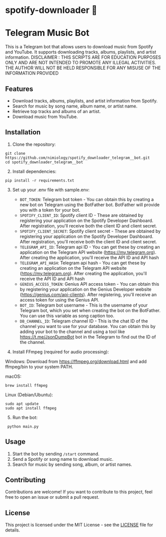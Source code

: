 # spotify-downloader 🎵

# Telegram Music Bot

This is a Telegram bot that allows users to download music from Spotify and YouTube. It supports downloading tracks,
albums, playlists, and artist information.
DISCLAIMER : THIS SCRIPTS ARE FOR EDUCATION PURPOSES ONLY AND ARE NOT INTENDED TO PROMOTE ANY ILLEGAL ACTIVITIES. THE
AUTHOR WILL NOT BE HELD RESPONSIBLE FOR ANY MISUSE OF THE INFORMATION PROVIDED

## Features

- Download tracks, albums, playlists, and artist information from Spotify.
- Search for music by song name, album name, or artist name.
- Retrieve top tracks and albums of an artist.
- Download music from YouTube.

## Installation

1. Clone the repository:

```
git clone https://github.com/nimiology/spotify_downloader_telegram__bot.git
cd spotify_downloader_telegram__bot
```

2. Install dependencies:

```
pip install -r requirements.txt
```

3. Set up your .env file with sample.env:
    - `BOT_TOKEN`: Telegram bot token - You can obtain this by creating a new bot on Telegram using the BotFather bot. BotFather will provide you with a token for your bot.
    - `SPOTIFY_CLIENT_ID`: Spotify client ID - These are obtained by registering your application on the Spotify Developer Dashboard. After registration, you'll receive both the client ID and client secret.
    - `SPOTIFY_CLIENT_SECRET`: Spotify client secret - These are obtained by registering your application on the Spotify Developer Dashboard. After registration, you'll receive both the client ID and client secret.
    - `TELEGRAM_API_ID`: Telegram api ID - You can get these by creating an application on the Telegram API website (https://my.telegram.org). After creating the application, you'll receive the API ID and API hash
    - `TELEGRAM_API_HASH`: Telegram api hash - You can get these by creating an application on the Telegram API website (https://my.telegram.org). After creating the application, you'll receive the API ID and API hash
    - `GENIUS_ACCESS_TOKEN`: Genius API access token - You can obtain this by registering your application on the Genius Developer website (https://genius.com/api-clients). After registering, you'll receive an access token for using the Genius API.
    - `BOT_ID`: Telegram bot username - This is the username of your Telegram bot, which you set when creating the bot on the BotFather. You can use this variable as song caption too.
    - `DB_CHANNEL_ID`: Telegram channel ID - This is the chat ID of the channel you want to use for your database. You can obtain this by adding your bot to the channel and using a tool like https://t.me/JsonDumpBot bot in the Telegram to find out the ID of the channel.


4. Install FFmpeg (required for audio processing):

Windows: Download from https://ffmpeg.org/download.html and add ffmpeg/bin to your system PATH.

macOS:

```
brew install ffmpeg
```
Linux (Debian/Ubuntu):

```
sudo apt update
sudo apt install ffmpeg
```

5. Run the bot:

```
 python main.py
 ```

## Usage

1. Start the bot by sending `/start` command.
2. Send a Spotify or song name to download music.
3. Search for music by sending song, album, or artist names.

## Contributing

Contributions are welcome! If you want to contribute to this project, feel free to open an issue or submit a pull
request.

## License

This project is licensed under the MIT License - see the [LICENSE](LICENSE) file for details.




